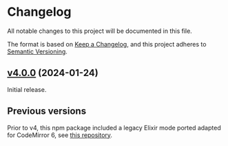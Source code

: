 # Changelog

All notable changes to this project will be documented in this file.

The format is based on [Keep a Changelog](https://keepachangelog.com/en/1.0.0/),
and this project adheres to [Semantic Versioning](https://semver.org/spec/v2.0.0.html).

## [v4.0.0](https://github.com/livebook-dev/codemirror-lang-elixir/tree/v4.0.0) (2024-01-24)

Initial release.

## Previous versions

Prior to v4, this npm package included a legacy Elixir mode ported adapted for CodeMirror 6,
see [this repository](https://github.com/sachinraja/codemirror-lang-elixir).
